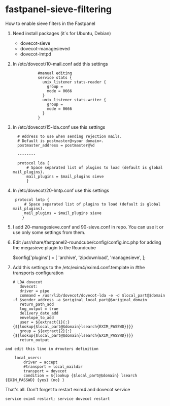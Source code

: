 # fastpanel-sieve-filtering
How to enable sieve filters in the Fastpanel

1. Need install packages (it`s for Ubuntu, Debian)
   *  dovecot-sieve
   *  dovecot-managesieved
   *  dovecot-lmtpd
  
2. Іn /etc/dovecot/10-mail.conf add this settings

                  #manual editing
                  service stats {
                    unix_listener stats-reader {
                      group = 
                      mode = 0666
                    }
                    unix_listener stats-writer {
                      group = 
                      mode = 0666
                    }
                  }

 3. Іn /etc/dovecot/15-lda.conf use this settings

          # Address to use when sending rejection mails.
          # Default is postmaster@<your domain>.
          postmaster_address = postmaster@%d

          --------

          protocol lda {
              # Space separated list of plugins to load (default is global mail_plugins).
              mail_plugins = $mail_plugins sieve
              }

  4. In /etc/dovecot/20-lmtp.conf  use this settings

          protocol lmtp {
              # Space separated list of plugins to load (default is global mail_plugins).
              mail_plugins = $mail_plugins sieve
             }
  
  5. I add 20-managesieve.conf and 90-sieve.conf in repo. You can use it or use only some settings from them.

  6. Edit /usr/share/fastpanel2-roundcube/config/config.inc.php for adding the megasieve plugin to the Roundcube

        $config['plugins'] = [
                      'archive',
                      'zipdownload',
                      'managesieve',
                        ];
  
  7. Add this settings to the /etc/exim4/exim4.conf.template in #the transports configuration

         # LDA dovecot
            dovecot:
          	driver = pipe
          	command = /usr/lib/dovecot/dovecot-lda -e -d $local_part@$domain -f $sender_address -a $original_local_part@$original_domain
          	return_path_add
          	log_output = true
          	delivery_date_add
          	envelope_to_add
          	user = ${extract{1}{:}{${lookup{$local_part@$domain}lsearch{EXIM_PASSWD}}}}
          	group = ${extract{2}{:}{${lookup{$local_part@$domain}lsearch{EXIM_PASSWD}}}}
          	return_output
    
    and edit this line in #routers definition

        local_users:
            driver = accept
            #transport = local_maildir
            transport = dovecot
            condition = ${lookup {$local_part@$domain} lsearch {EXIM_PASSWD} {yes} {no} }

That's all.
Don't forget to restart exim4 and dovecot service

    service exim4 restart; service dovecot restart
  
  

